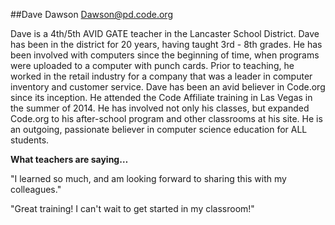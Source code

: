 ##Dave Dawson
[Dawson@pd.code.org](mailto:dason@pd.code.org)

Dave is a 4th/5th AVID GATE teacher in the Lancaster School District. Dave has been in the district for 20 years, having taught 3rd - 8th grades. He has been involved with computers since the beginning of time, when programs were uploaded to a computer with punch cards. Prior to teaching, he worked in the retail industry for a company that was a leader in computer inventory and customer service. Dave has been an avid believer in Code.org since its inception. He attended the Code Affiliate training in Las Vegas in the summer of 2014. He has involved not only his classes, but expanded Code.org to his after-school program and other classrooms at his site. He is an outgoing, passionate believer in computer science education for ALL students.

**What teachers are saying…**

"I learned so much, and am looking forward to sharing this with my colleagues."

"Great training! I can't wait to get started in my classroom!"